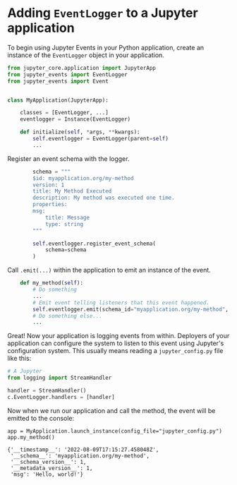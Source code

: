 # Adding `EventLogger` to a Jupyter application

To begin using Jupyter Events in your Python application, create an instance of the `EventLogger` object in your application.

```python
from jupyter_core.application import JupyterApp
from jupyter_events import EventLogger
from jupyter_events import Event


class MyApplication(JupyterApp):

    classes = [EventLogger, ...]
    eventlogger = Instance(EventLogger)

    def initialize(self, *args, **kwargs):
        self.eventlogger = EventLogger(parent=self)
        ...
```

Register an event schema with the logger.

```python
        schema = """
        $id: myapplication.org/my-method
        version: 1
        title: My Method Executed
        description: My method was executed one time.
        properties:
        msg:
            title: Message
            type: string
        """

        self.eventlogger.register_event_schema(
            schema=schema
        )
```

Call `.emit(...)` within the application to emit an instance of the event.

```python
    def my_method(self):
        # Do something
        ...
        # Emit event telling listeners that this event happened.
        self.eventlogger.emit(schema_id="myapplication.org/my-method", data={"msg": "Hello, world!"})
        # Do something else...
        ...
```

Great! Now your application is logging events from within. Deployers of your application can configure the system to listen to this event using Jupyter's configuration system. This usually means reading a `jupyter_config.py` file like this:

```python
# A Jupyter
from logging import StreamHandler

handler = StreamHandler()
c.EventLogger.handlers = [handler]
```

Now when we run our application and call the method, the event will be emitted to the console:

```
app = MyApplication.launch_instance(config_file="jupyter_config.py")
app.my_method()
```

```
{'__timestamp__': '2022-08-09T17:15:27.458048Z',
 '__schema__': 'myapplication.org/my-method',
 '__schema_version__': 1,
 '__metadata_version__': 1,
 'msg': 'Hello, world!'}
```
